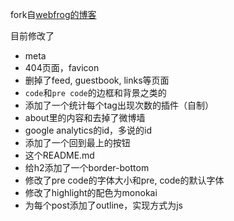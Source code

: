 fork自[webfrog的博客](https://github.com/webfrogs/webfrogs.github.com )

目前修改了

* meta
* 404页面，favicon
* 删掉了feed, guestbook, links等页面
* `code`和`pre code`的边框和背景之类的
* 添加了一个统计每个tag出现次数的插件（自制）
* about里的内容和去掉了微博墙
* google analytics的id，多说的id
* 添加了一个回到最上的按钮
* 这个README.md
* 给h2添加了一个border-bottom
* 修改了pre code的字体大小和pre, code的默认字体
* 修改了highlight的配色为monokai
* 为每个post添加了outline，实现方式为js


